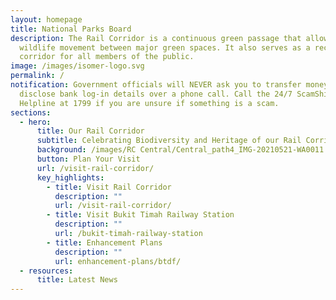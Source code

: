 ```yaml
---
layout: homepage
title: National Parks Board
description: The Rail Corridor is a continuous green passage that allows
  wildlife movement between major green spaces. It also serves as a recreational
  corridor for all members of the public.
image: /images/isomer-logo.svg
permalink: /
notification: Government officials will NEVER ask you to transfer money or
  disclose bank log-in details over a phone call. Call the 24/7 ScamShield
  Helpline at 1799 if you are unsure if something is a scam.
sections:
  - hero:
      title: Our Rail Corridor
      subtitle: Celebrating Biodiversity and Heritage of our Rail Corridor (Central)
      background: /images/RC Central/Central_path4_IMG-20210521-WA0011 - background.jpg
      button: Plan Your Visit
      url: /visit-rail-corridor/
      key_highlights:
        - title: Visit Rail Corridor
          description: ""
          url: /visit-rail-corridor/
        - title: Visit Bukit Timah Railway Station
          description: ""
          url: /bukit-timah-railway-station
        - title: Enhancement Plans
          description: ""
          url: enhancement-plans/btdf/
  - resources:
      title: Latest News
---
```

